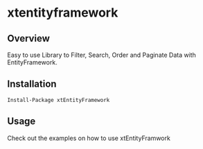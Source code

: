 # xtentityframework
## Overview
Easy to use Library to Filter, Search, Order and Paginate Data with EntityFramework.
## Installation
```
Install-Package xtEntityFramework
```
## Usage
Check out the examples on how to use xtEntityFramwork
